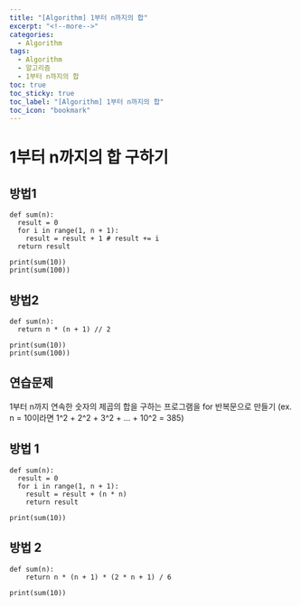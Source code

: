 ```yaml
---
title: "[Algorithm] 1부터 n까지의 합"
excerpt: "<!--more-->"
categories:
  - Algorithm
tags:
  - Algorithm
  - 알고리즘
  - 1부터 n까지의 합
toc: true
toc_sticky: true
toc_label: "[Algorithm] 1부터 n까지의 합"
toc_icon: "bookmark"
---
```


# 1부터 n까지의 합 구하기 

## 방법1

```
def sum(n):
  result = 0
  for i in range(1, n + 1):
    result = result + 1 # result += i
  return result

print(sum(10))
print(sum(100))
```

## 방법2

```
def sum(n):
  return n * (n + 1) // 2

print(sum(10))
print(sum(100))
```

## 연습문제

1부터 n까지 연속한 숫자의 제곱의 합을 구하는 프로그램을 for 반복문으로 만들기
(ex. n = 10이라면 1^2 + 2^2 + 3^2 + ... + 10^2  = 385)

## 방법 1
```
def sum(n):
  result = 0
  for i in range(1, n + 1):
    result = result + (n * n)
    return result

print(sum(10)) 
```

## 방법 2
```
def sum(n):
    return n * (n + 1) * (2 * n + 1) / 6

print(sum(10)) 
```